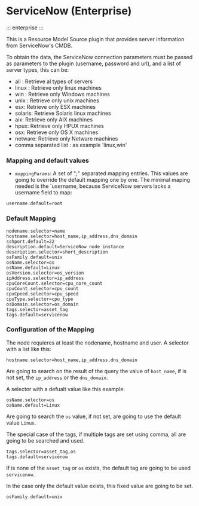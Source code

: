 # ServiceNow (Enterprise)
::: enterprise
:::

This is a Resource Model Source plugin that provides server information from ServiceNow's CMDB.

To obtain the data, the ServiceNow connection parameters must be passed as parameters to the plugin
(username, password and url), and a list of server types, this can be:

- all : Retrieve al types of servers
- linux : Retrieve only linux machines
- win : Retrieve only Windows machines
- unix : Retrieve only unix machines
- esx: Retrieve only ESX machines
- solaris: Retrieve Solaris linux machines
- aix: Retrieve only AIX machines
- hpux: Retrieve only HPUX machines
- osx: Retrieve only OS X machines
- netware: Retrieve only Netware machines
- comma separated list : as example 'linux,win'

### Mapping and default values

- `mappingParams`: A set of ";" separated mapping entries. This values are going to override the default mapping
  one by one.
  The minimal maping needed is the `username, because ServiceNow servers lacks a username field to map:

```
username.default=root
```

### Default Mapping

```
nodename.selector=name
hostname.selector=host_name,ip_address,dns_domain
sshport.default=22
description.default=ServiceNow node instance
description.selector=short_description
osFamily.default=unix
osName.selector=os
osName.default=Linux
osVersion.selector=os_version
ipAddress.selector=ip_address
cpuCoreCount.selector=cpu_core_count
cpuCount.selector=cpu_count
cpuCpeed.selector=cpu_speed
cpuType.selector=cpu_type
osDomain.selector=os_domain
tags.selector=asset_tag
tags.default=servicenow
```

### Configuration of the Mapping

The node requieres at least the nodename, hostname and user.
A selector with a list like this:

```
hostname.selector=host_name,ip_address,dns_domain
```

Are going to search on the result of the query the value of `host_name`, if is not set, the `ip_address` or the
`dns_domain`.

A selector with a defualt value like this example:

```
osName.selector=os
osName.default=Linux
```

Are going to search the `os` value, if not set, are going to use the default value `Linux`.

The special case of the tags, if multiple tags are set using comma, all are going to be searched and used.

```
tags.selector=asset_tag,os
tags.default=servicenow
```

If is none of the `asset_tag` or `os` exists, the default tag are going to be used `servicenow`.

In the case only the default value exists, this fixed value are going to be set.

```
osFamily.default=unix
```
